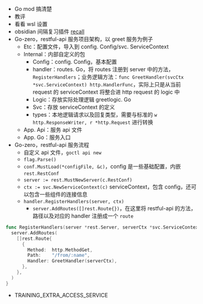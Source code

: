 - Go mod 搞清楚
- 教评
- 看看 wsl 设置
- obsidian 间隔复习插件 [recall](https://github.com/st3v3nmw/obsidian-spaced-repetition)
- Go-zero，restful-api 服务项目架构，以 greet 服务为例子
	- Etc：配置文件，导入到 config. Config/svc. ServiceContext
	- Internal：内部自定义的包
		- Config：config. Config，基本配置
		- handler：routes. Go，将 routes 注册到 server 中的方法，`RegisterHandlers`；业务逻辑方法：`func GreetHandler(svcCtx *svc.ServiceContext) http.HandlerFunc`，实际上只是从当前 request 的 serviceContext 将整合进 http request 的 logic 中
		- Logic：存放实际处理逻辑 greetlogic. Go
		- Svc：存放 serviceContext 的定义
		- types：本地逻辑请求以及回复类型，需要与标准的 `w http.ResponseWriter, r *http.Request` 进行转换
	- App. Api：服务 api 文件
	- App. Go：服务入口
- Go-zero，restful-api 服务流程
	- 自定义 api 文件，`goctl api new`
	- `flag.Parse()`
	- `conf.MustLoad(*configFile, &c)`，config 是一些基础配置，内嵌 `rest.RestConf` 
	- `server := rest.MustNewServer(c.RestConf)`
	- `ctx := svc.NewServiceContext(c)` serviceContext，包含 config，还可以包含一些组件的连接信息
	- `handler.RegisterHandlers(server, ctx)`
		-  `server.AddRoutes([]rest.Route{})`，在这里将 restful-api 的方法，路径以及对应的 handler 注册成一个 `route`
```go
func RegisterHandlers(server *rest.Server, serverCtx *svc.ServiceContext) {
  server.AddRoutes(
    []rest.Route{
      {
        Method:  http.MethodGet,
        Path:    "/from/:name",
        Handler: GreetHandler(serverCtx),
      },
    },
  )
}
```

- TRAINING_EXTRA_ACCESS_SERVICE